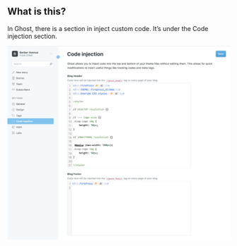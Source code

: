 ## What is this?

In Ghost, there is a section in inject custom code. It’s under the Code injection section.

![pic](/img/2018-04-01_10h04.jpg)

